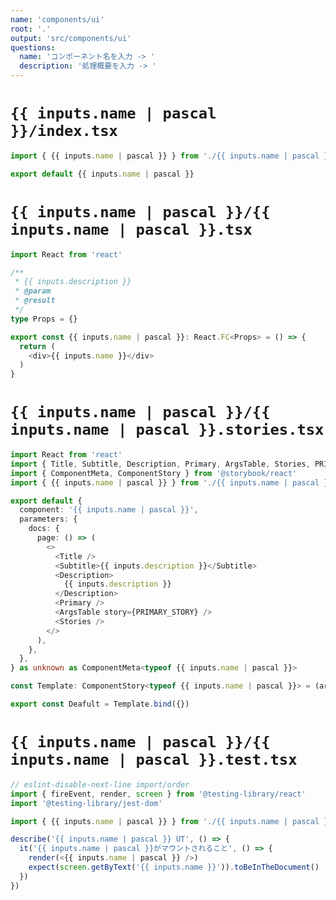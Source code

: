 ```yaml
---
name: 'components/ui'
root: '.'
output: 'src/components/ui'
questions:
  name: 'コンポーネント名を入力 -> '
  description: '処理概要を入力 -> '
---
```


# `{{ inputs.name | pascal }}/index.tsx`

```typescript
import { {{ inputs.name | pascal }} } from './{{ inputs.name | pascal }}'

export default {{ inputs.name | pascal }}
```

# `{{ inputs.name | pascal }}/{{ inputs.name | pascal }}.tsx`

```typescript
import React from 'react'

/** 
 * {{ inputs.description }}
 * @param
 * @result
 */
type Props = {}

export const {{ inputs.name | pascal }}: React.FC<Props> = () => {
  return (
    <div>{{ inputs.name }}</div>
  )
}
```

# `{{ inputs.name | pascal }}/{{ inputs.name | pascal }}.stories.tsx`

```typescript
import React from 'react'
import { Title, Subtitle, Description, Primary, ArgsTable, Stories, PRIMARY_STORY } from '@storybook/addon-docs'
import { ComponentMeta, ComponentStory } from '@storybook/react'
import { {{ inputs.name | pascal }} } from './{{ inputs.name | pascal }}'

export default {
  component: '{{ inputs.name | pascal }}',
  parameters: {
    docs: {
      page: () => (
        <>
          <Title />
          <Subtitle>{{ inputs.description }}</Subtitle>
          <Description>
            {{ inputs.description }}
          </Description>
          <Primary />
          <ArgsTable story={PRIMARY_STORY} />
          <Stories />
        </>
      ),
    },
  },
} as unknown as ComponentMeta<typeof {{ inputs.name | pascal }}>

const Template: ComponentStory<typeof {{ inputs.name | pascal }}> = (args) => <{{ inputs.name | pascal }} {...args} />

export const Deafult = Template.bind({})
```

# `{{ inputs.name | pascal }}/{{ inputs.name | pascal }}.test.tsx`

```typescript
// eslint-disable-next-line import/order
import { fireEvent, render, screen } from '@testing-library/react'
import '@testing-library/jest-dom'

import { {{ inputs.name | pascal }} } from './{{ inputs.name | pascal }}'

describe('{{ inputs.name | pascal }} UT', () => {
  it('{{ inputs.name | pascal }}がマウントされること', () => {
    render(<{{ inputs.name | pascal }} />)
    expect(screen.getByText('{{ inputs.name }}')).toBeInTheDocument()
  })
})
```